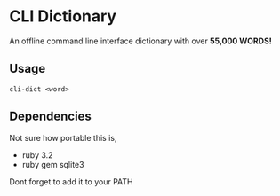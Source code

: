 # CLI Dictionary 

An offline command line interface dictionary with over **55,000 WORDS!** 

## Usage

``` cli-dict <word> ```

## Dependencies 

Not sure how portable this is,

* ruby 3.2
* ruby gem sqlite3

Dont forget to add it to your PATH
